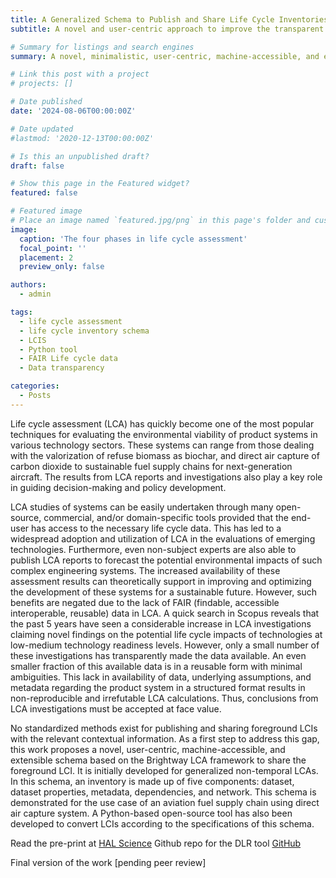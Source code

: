 ```yaml
---
title: A Generalized Schema to Publish and Share Life Cycle Inventories (LCI)
subtitle: A novel and user-centric approach to improve the transparent reporting of LCI data 

# Summary for listings and search engines
summary: A novel, minimalistic, user-centric, machine-accessible, and extensible schema based on the Brightway LCA framework to share the foreground life cycle inventories

# Link this post with a project
# projects: []

# Date published
date: '2024-08-06T00:00:00Z'

# Date updated
#lastmod: '2020-12-13T00:00:00Z'

# Is this an unpublished draft?
draft: false

# Show this page in the Featured widget?
featured: false

# Featured image
# Place an image named `featured.jpg/png` in this page's folder and customize its options here.
image:
  caption: 'The four phases in life cycle assessment'
  focal_point: ''
  placement: 2
  preview_only: false

authors:
  - admin

tags:
  - life cycle assessment
  - life cycle inventory schema
  - LCIS
  - Python tool
  - FAIR Life cycle data
  - Data transparency

categories:
  - Posts
---
```



Life cycle assessment (LCA) has quickly become one of the most popular techniques for evaluating the environmental viability of product systems in various technology sectors. These systems can range from those dealing with the valorization of refuse biomass as biochar, and direct air capture of carbon dioxide to sustainable fuel supply chains for next-generation aircraft. The results from LCA reports and investigations also play a key role in guiding decision-making and policy development.

LCA studies of systems can be easily undertaken through many open-source, commercial, and/or domain-specific tools provided that the end-user has access to the necessary life cycle data. This has led to a widespread adoption and utilization of LCA in the evaluations of emerging technologies. Furthermore, even non-subject experts are also able to publish LCA reports to forecast the potential environmental impacts of such complex engineering systems. The increased availability of these assessment results can theoretically support in improving and optimizing the development of these systems for a sustainable future. However, such benefits are negated due to the lack of FAIR (findable, accessible interoperable, reusable) data in LCA. A quick search in Scopus reveals that the past 5 years have seen a considerable increase in LCA investigations claiming novel findings on the potential life cycle impacts of technologies at low-medium technology readiness levels. However, only a small number of these investigations has transparently made the data available.  An even smaller fraction of this available data is in a reusable form with minimal ambiguities. This lack in availability of data, underlying assumptions, and metadata regarding the product system in a structured format results in non-reproducible and irrefutable LCA calculations. Thus, conclusions from LCA investigations must be accepted at face value.

No standardized methods exist for publishing and sharing foreground LCIs with the relevant contextual information. As a first step to address this gap, this work proposes a novel, user-centric, machine-accessible, and extensible schema based on the Brightway LCA framework to share the foreground LCI. It is initially developed for generalized non-temporal LCAs. In this schema, an inventory is made up of five components: dataset, dataset properties, metadata, dependencies, and network. This schema is demonstrated for the use case of an aviation fuel supply chain using direct air capture system. A Python-based open-source tool has also been developed to convert LCIs according to the specifications of this schema. 


Read the pre-print at [HAL Science](https://hal.science/hal-04652703v1)
Github repo for the DLR tool [GitHub](https://github.com/rahulrameshnair/lcis/)

Final version of the work [pending peer review]